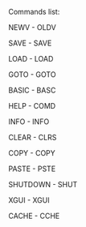 Commands list:

NEWV - OLDV

SAVE - SAVE

LOAD - LOAD

GOTO - GOTO

BASIC - BASC

HELP - COMD

INFO - INFO

CLEAR - CLRS

COPY - COPY

PASTE - PSTE

SHUTDOWN - SHUT

XGUI - XGUI

CACHE - CCHE



